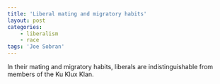 ```yaml
---
title: 'Liberal mating and migratory habits'
layout: post
categories:
    - liberalism
    - race
tags: 'Joe Sobran'
---
```


In their mating and migratory habits, liberals are indistinguishable from members of the Ku Klux Klan.